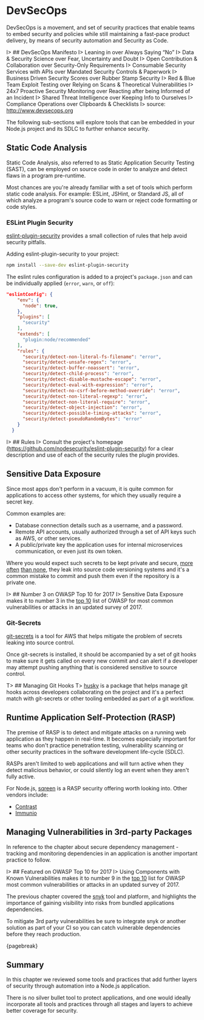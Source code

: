 # DevSecOps

DevSecOps is a movement, and set of security practices that enable teams to embed security and policies while still maintaining a fast-pace product delivery, by means of security automation and Security as Code.

I> ## DevSecOps Manifesto
I> Leaning in over Always Saying “No”
I> Data & Security Science over Fear, Uncertainty and Doubt
I> Open Contribution & Collaboration over Security-Only Requirements
I> Consumable Security Services with APIs over Mandated Security Controls & Paperwork
I> Business Driven Security Scores over Rubber Stamp Security
I> Red & Blue Team Exploit Testing over Relying on Scans & Theoretical Vulnerabilities
I> 24x7 Proactive Security Monitoring over Reacting after being Informed of an Incident
I> Shared Threat Intelligence over Keeping Info to Ourselves
I> Compliance Operations over Clipboards & Checklists
I> source: http://www.devsecops.org

The following sub-sections will explore tools that can be embedded in your Node.js project and its SDLC to further enhance security.

## Static Code Analysis

Static Code Analysis, also referred to as Static Application Security Testing (SAST), can be employed on source code in order to analyze and detect flaws in a program pre-runtime.

Most chances are you're already familiar with a set of tools which perform static code analysis. For example: ESLint, JSHint, or Standard JS, all of which analyze a program's source code to warn or reject code formatting or code styles.

### ESLint Plugin Security

[eslint-plugin-security](https://github.com/nodesecurity/eslint-plugin-security) provides a small collection of rules that help avoid security pitfalls.

Adding eslint-plugin-security to your project:

```bash
npm install --save-dev eslint-plugin-security
```

The eslint rules configuration is added to a project's `package.json` and can be individually applied (`error`, `warn`, or `off`):

```json
"eslintConfig": {
    "env": {
      "node": true,
    },
    "plugins": [
      "security"
    ],
    "extends": [
      "plugin:node/recommended"
    ],
    "rules": {
      "security/detect-non-literal-fs-filename": "error",
      "security/detect-unsafe-regex": "error",
      "security/detect-buffer-noassert": "error",
      "security/detect-child-process": "error",
      "security/detect-disable-mustache-escape": "error",
      "security/detect-eval-with-expression": "error",
      "security/detect-no-csrf-before-method-override": "error",
      "security/detect-non-literal-regexp": "error",
      "security/detect-non-literal-require": "error",
      "security/detect-object-injection": "error",
      "security/detect-possible-timing-attacks": "error",
      "security/detect-pseudoRandomBytes": "error"
    }
  }
```

I> ## Rules 
I> Consult the project's homepage (https://github.com/nodesecurity/eslint-plugin-security) for a clear description and use of each of the security rules the plugin provides.


## Sensitive Data Exposure 

Since most apps don't perform in a vacuum, it is quite common for applications to access other systems, for which they usually require a secret key.

Common examples are:

* Database connection details such as a username, and a password.
* Remote API accounts, usually authorized through a set of API keys such as AWS, or other services.
* A public/private key the application uses for internal microservices communication, or even just its own token.

Where you would expect such secrets to be kept private and secure, [more often](https://www.forbes.com/sites/runasandvik/2014/01/14/attackers-scrape-github-for-cloud-service-credentials-hijack-account-to-mine-virtual-currency/#3b081caa3196) [than none](https://it.slashdot.org/story/15/01/02/2342228/bots-scanning-github-to-steal-amazon-ec2-keys), they leak into source code versioning systems and it's a common mistake to commit and push them even if the repository is a private one. 

I> ## Number 3 on OWASP Top 10 for 2017
I> Sensitive Data Exposure makes it to number 3 in the [top 10](https://www.owasp.org/index.php/Top_10-2017_Top_10) list of OWASP for most common vulnerabilities or attacks in an updated survey of 2017.

### Git-Secrets

[git-secrets](https://github.com/awslabs/git-secrets) is a tool for AWS that helps mitigate the problem of secrets leaking into source control.

Once git-secrets is installed, it should be accompanied by a set of git hooks to make sure it gets called on every new commit and can alert if a developer may attempt pushing anything that is considered sensitive to source control.

T> ## Managing Git Hooks
T> [husky](https://github.com/typicode/husky) is a package that helps manage git hooks across developers collaborating on the project and it's a perfect match with git-secrets or other tooling embedded as part of a git workflow.


## Runtime Application Self-Protection (RASP)

The premise of RASP is to detect and mitigate attacks on a running web application as they happen in real-time. It becomes especially important for teams who don't practice penetration testing, vulnerability scanning or other security practices in the software development life-cycle (SDLC).

RASPs aren't limited to web applications and will turn active when they detect malicious behavior, or could silently log an event when they aren't fully active.

For Node.js, [sqreen](https://www.sqreen.io) is a RASP security offering worth looking into.
Other vendors include:
* [Contrast](https://www.contrastsecurity.com)
* [Immunio](https://www.immun.io)

## Managing Vulnerabilities in 3rd-party Packages

In reference to the chapter about secure dependency management - tracking and monitoring dependencies in an application is another important practice to follow.

I> ## Featured on OWASP Top 10 for 2017
I> Using Components with Known Vulnerabilities makes it to number 9 in the [top 10](https://www.owasp.org/index.php/Top_10-2017_Top_10) list for OWASP most common vulnerabilities or attacks in an updated survey of 2017.

The previous chapter covered the [snyk](https://snyk.io) tool and platform, and highlights the importance of gaining visibility into risks from bundled applications dependencies.

To mitigate 3rd party vulnerabilities be sure to integrate snyk or another solution as part of your CI so you can catch vulnerable dependencies before they reach production.

{pagebreak}

## Summary

In this chapter we reviewed some tools and practices that add further layers of security through automation into a Node.js application.

There is no silver bullet tool to protect applications, and one would ideally incorporate all tools and practices through all stages and layers to achieve better coverage for security.